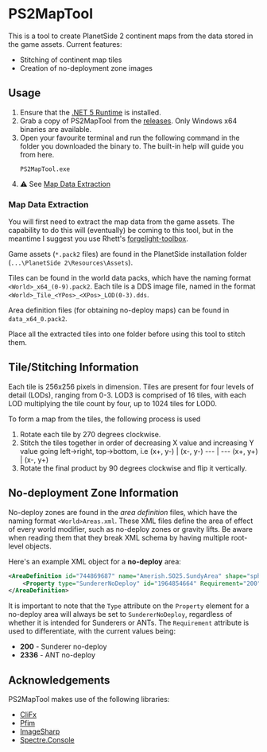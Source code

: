 # PS2MapTool

This is a tool to create PlanetSide 2 continent maps from the data stored in the game assets. Current features:

- Stitching of continent map tiles
- Creation of no-deployment zone images

## Usage

1. Ensure that the [.NET 5 Runtime](https://dotnet.microsoft.com/download) is installed.
2. Grab a copy of PS2MapTool from the [releases](https://github.com/carlst99/PS2MapTool/releases). Only Windows x64 binaries are available.
3. Open your favourite terminal and run the following command in the folder you downloaded the binary to. The built-in help will guide you from here.
    ```
    PS2MapTool.exe
    ```
4. :warning: See [Map Data Extraction](#map-data-extraction)

### Map Data Extraction

You will first need to extract the map data from the game assets. The capability to do this will (eventually) be coming to this tool, but in the meantime I suggest you use Rhett's [forgelight-toolbox](https://github.com/RhettVX/forgelight-toolbox).

Game assets (`*.pack2` files) are found in the PlanetSide installation folder (`...\PlanetSide 2\Resources\Assets`).

Tiles can be found in the world data packs, which have the naming format `<World>_x64_(0-9).pack2`. Each tile is a DDS image file, named in the format `<World>_Tile_<YPos>_<XPos>_LOD(0-3).dds`.

Area definition files (for obtaining no-deploy maps) can be found in `data_x64_0.pack2`.

Place all the extracted tiles into one folder before using this tool to stitch them.

## Tile/Stitching Information

Each tile is 256x256 pixels in dimension. Tiles are present for four levels of detail (LODs), ranging from 0-3. LOD3 is comprised of 16 tiles, with each LOD multiplying the tile count by four, up to 1024 tiles for LOD0.

To form a map from the tiles, the following process is used

1. Rotate each tile by 270 degrees clockwise.
2. Stitch the tiles together in order of decreasing X value and increasing Y value going left->right, top->bottom, i.e
    (x+, y-) | (x-, y-)
    --- | ---
    (x+, y+) | (x-, y+)
3. Rotate the final product by 90 degrees clockwise and flip it vertically.

## No-deployment Zone Information

No-deploy zones are found in the *area definition* files, which have the naming format `<World>Areas.xml`. These XML files define the area of effect of every world modifier, such as no-deploy zones or gravity lifts. Be aware when reading them that they break XML schema by having multiple root-level objects.

Here's an example XML object for a **no-deploy** area:

```xml
<AreaDefinition id="744869687" name="Amerish.SO25.SundyArea" shape="sphere" x1="-2719.131348" y1="71.812500" z1="-309.012238" radius="100.000000">
    <Property type="SundererNoDeploy" id="1964854664" Requirement="200" FacilityId="222240" DeployableClientReqId="0" />
</AreaDefinition>
```

It is important to note that the `Type` attribute on the `Property` element for a no-deploy area will always be set to `SundererNoDeploy`, regardless of whether it is intended for Sunderers or ANTs. The `Requirement` attribute is used to differentiate, with the current values being:

- **200** - Sunderer no-deploy
- **2336** - ANT no-deploy

## Acknowledgements

PS2MapTool makes use of the following libraries:

- [CliFx](https://github.com/Tyrrrz/CliFx)
- [Pfim](https://github.com/nickbabcock/Pfim)
- [ImageSharp](https://github.com/SixLabors/ImageSharp)
- [Spectre.Console](https://github.com/spectreconsole/spectre.console)